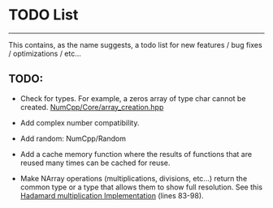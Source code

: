 # TODO List
---

This contains, as the name suggests, a todo list for new features / bug fixes / optimizations / etc...

## TODO:
- Check for types. For example, a zeros array of type char cannot be created. [NumCpp/Core/array_creation.hpp](NumCpp/Core/array_creation.hpp)

- Add complex number compatibility.

- Add random: NumCpp/Random

- Add a cache memory function where the results of functions that are reused many times can be cached for reuse.

- Make NArray operations (multiplications, divisions, etc...) return the common type or a type that allows them to show full resolution. See this [Hadamard multiplication Implementation](NumCpp/Core/VecOps.hpp) (lines 83-98).